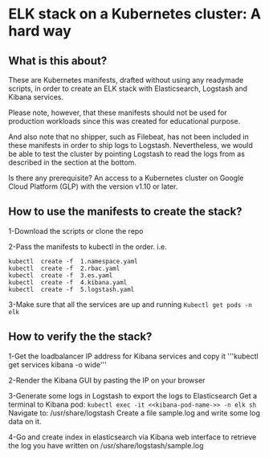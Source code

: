 # ELK stack on a Kubernetes cluster: A hard way

## What is this about?
These are Kubernetes manifests, drafted without using any readymade scripts, in order to create an ELK stack with Elasticsearch, Logstash and Kibana services. 

Please note, however, that these manifests should not be used for production workloads since this was created for educational purpose. 

And also note that no shipper, such as Filebeat, has not been included in these manifests in order to ship logs to Logstash. Nevertheless, we would be able to test the cluster by pointing Logstash to read the logs from as described in the section at the bottom.

Is there any prerequisite?
An access to a Kubernetes cluster on Google Cloud Platform (GLP) with the version v1.10 or later.

## How to use the manifests to create the stack?
1-Download the scripts or clone the repo

2-Pass the manifests to kubectl in the order. i.e.
```
kubectl  create -f  1.namespace.yaml
kubectl  create -f  2.rbac.yaml
kubectl  create -f  3.es.yaml
kubectl  create -f  4.kibana.yaml
kubectl  create -f  5.logstash.yaml
```

3-Make sure that all the services are up and running 
```Kubectl get pods -n elk```

## How to verify the the stack?
1-Get the loadbalancer IP address for Kibana services and copy it
'''kubectl get services kibana -o wide'''

2-Render the Kibana GUI by pasting the IP on your browser 
 
3-Generate some logs in Logstash to export the logs to Elasticsearch
    Get a terminal to Kibana pod: ```kubectl exec -it <<kibana-pod-name->> -n elk sh```
    Navigate to: /usr/share/logstash
    Create a file sample.log and write some log data on it.

4-Go and create index in elasticsearch via Kibana web interface to retrieve the log you have written on /usr/share/logstash/sample.log

